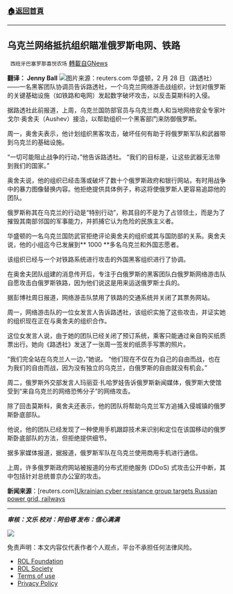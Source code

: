 ###  [:house:返回首頁](https://github.com/ourhimalayas/txt)
---


## 乌克兰网络抵抗组织瞄准俄罗斯电网、铁路
` 西班牙巴塞罗那喜悦农场` [轉載自GNews](https://gnews.org/zh-hans/2094351/)

**翻译： Jenny Ball**
![](https://assets.gnews.org/wp-content/uploads/2022/03/tempsnip乌克兰网络抵抗组织瞄准俄罗斯电网、铁路.png)图片来源：reuters.com
华盛顿，2 月 28 日（路透社）——一名黑客团队协调员告诉路透社，一个乌克兰网络游击战组织，计划对俄罗斯的关键基础设施（如铁路和电网）发起数字破坏攻击，以反击莫斯科的入侵。

据路透社此前报道，上周，乌克兰国防部官员与乌克兰商人和当地网络安全专家叶戈尔·奥舍夫（Aushev）接洽，以帮助组织一个黑客部门来防御俄罗斯。

周一，奥舍夫表示，他计划组织黑客攻击，破坏任何有助于将俄罗斯军队和武器带到乌克兰的基础设施。

“一切可能阻止战争的行动，”他告诉路透社。 “我们的目标是，让这些武器无法带到我们的国家。”

奥舍夫说，他的组织已经击落或破坏了数十个俄罗斯政府和银行网站，有时用战争中的暴力图像替换内容。他拒绝提供具体例子，称这将使俄罗斯人更容易追踪他的团队。

俄罗斯称其在乌克兰的行动是“特别行动”，称其目的不是为了占领领土，而是为了摧毁其南部邻国的军事能力，并抓捕它认为危险的民族主义者。

华盛顿的一名乌克兰国防武官拒绝评论奥舍夫的组织或其与国防部的关系。奥舍夫说，他的小组迄今已发展到** 1000 **多名乌克兰和外国志愿者。

该组织已经与一个对铁路系统进行攻击的外国黑客组织进行了协调。

在奥舍夫团队组建的消息传开后，专注于白俄罗斯的黑客团队白俄罗斯网络游击队自愿攻击白俄罗斯铁路，因为他们说这是用来运送俄罗斯士兵的。

据彭博社周日报道，网络游击队禁用了铁路的交通系统并关闭了其票务网站。

周一，网络游击队的一位女发言人告诉路透社，该组织实施了这些攻击，并证实她的组织现在正在与奥舍夫的组织合作。

这位女发言人说，由于她的团队已经关闭了预订系统，乘客只能通过亲自购买纸质票出行。她向《路透社》发送了一张周一签发的纸质手写票的照片。

“我们完全站在乌克兰人一边，”她说。 “他们现在不仅在为自己的自由而战，也在为我们的自由而战，因为没有独立的乌克兰，白俄罗斯的自由就没有机会。”

周二，俄罗斯外交部发言人玛丽亚·扎哈罗娃告诉俄罗斯新闻媒体，俄罗斯大使馆受到“来自乌克兰的网络恐怖分子”的网络攻击。

除了回击莫斯科，奥舍夫还表示，他的团队将帮助乌克兰军方追捕入侵城镇的俄罗斯卧底部队。

他说，他的团队已经发现了一种使用手机跟踪技术来识别和定位在该国移动的俄罗斯卧底部队的方法，但拒绝提供细节。

据多家媒体报道，据报道，俄罗斯军队在乌克兰使用商用手机进行通信。

上周，许多俄罗斯政府网站被报道的分布式拒绝服务 (DDoS) 式攻击公开中断，其中包括针对总统普京办公室的攻击。

**新闻来源**：[reuters.com][Ukrainian cyber resistance group targets Russian power grid, railways](https://www.reuters.com/technology/ukrainian-cyber-resistance-group-targets-russian-power-grid-railways-2022-03-01/?utm_source=newsletter&amp;utm_medium=email&amp;utm_campaign=technology-roundup&amp;utm_term=Technology%20Roundup%20-%202021%20-%20Master%20List)

* * *

***审核：文乐
校对：阿伯塔
发布：信心满满***

![](https://assets.gnews.org/wp-content/uploads/2022/03/西喜-1.jpeg)



 

免责声明：本文内容仅代表作者个人观点，平台不承担任何法律风险。

- [ROL Foundation](https://rolfoundation.org/)
- [ROL Society](https://rolsociety.org/)
- [Terms of use](https://gnews.org/terms-of-use-3/)
- [Privacy Policy](https://gnews.org/privacy-policy/)
